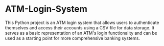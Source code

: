 # ATM-Login-System
This Python project is an ATM login system that allows users to authenticate themselves and access their accounts using a CSV file for data storage. It serves as a basic representation of an ATM's login functionality and can be used as a starting point for more comprehensive banking systems.
